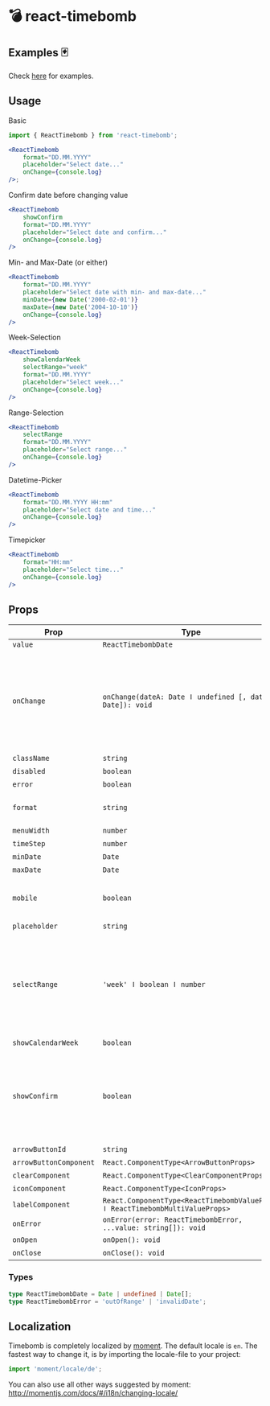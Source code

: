 # 💣 react-timebomb

## Examples 🃏

Check [here](https://rawgit.com/misantronic/react-timebomb/master/examples/dist/index.html) for examples.

## Usage

Basic

```jsx
import { ReactTimebomb } from 'react-timebomb';

<ReactTimebomb
    format="DD.MM.YYYY"
    placeholder="Select date..."
    onChange={console.log}
/>;
```

Confirm date before changing value

```jsx
<ReactTimebomb
    showConfirm
    format="DD.MM.YYYY"
    placeholder="Select date and confirm..."
    onChange={console.log}
/>
```

Min- and Max-Date (or either)

```jsx
<ReactTimebomb
    format="DD.MM.YYYY"
    placeholder="Select date with min- and max-date..."
    minDate={new Date('2000-02-01')}
    maxDate={new Date('2004-10-10')}
    onChange={console.log}
/>
```

Week-Selection

```jsx
<ReactTimebomb
    showCalendarWeek
    selectRange="week"
    format="DD.MM.YYYY"
    placeholder="Select week..."
    onChange={console.log}
/>
```

Range-Selection

```jsx
<ReactTimebomb
    selectRange
    format="DD.MM.YYYY"
    placeholder="Select range..."
    onChange={console.log}
/>
```

Datetime-Picker

```jsx
<ReactTimebomb
    format="DD.MM.YYYY HH:mm"
    placeholder="Select date and time..."
    onChange={console.log}
/>
```

Timepicker

```jsx
<ReactTimebomb
    format="HH:mm"
    placeholder="Select time..."
    onChange={console.log}
/>
```

## Props

| Prop                   | Type                                                                          | optional | default      |                                                                                                    |
| ---------------------- | ----------------------------------------------------------------------------- | :------: | ------------ | -------------------------------------------------------------------------------------------------- |
| `value`                | `ReactTimebombDate`                                                           |          |              |                                                                                                    |
| `onChange`             | `onChange(dateA: Date ǀ undefined [, dateB: Date]): void`                     |          |              | Passes the changed date as first param. When `selectRange` isset, two date-params are passed.      |
| `className`            | `string`                                                                      |    x     |              |                                                                                                    |
| `disabled`             | `boolean`                                                                     |    x     |              |                                                                                                    |
| `error`                | `boolean`                                                                     |    x     |              |                                                                                                    |
| `format`               | `string`                                                                      |    x     | 'YYYY-MM-DD' |                                                                                                    |
| `menuWidth`            | `number`                                                                      |    x     |              |                                                                                                    |
| `timeStep`             | `number`                                                                      |    x     | 1            |                                                                                                    |
| `minDate`              | `Date`                                                                        |    x     |              |                                                                                                    |
| `maxDate`              | `Date`                                                                        |    x     |              |                                                                                                    |
| `mobile`               | `boolean`                                                                     |    x     |              | Display a mobile-optimized menu                                                                    |
| `placeholder`          | `string`                                                                      |    x     |              |                                                                                                    |
| `selectRange`          | `'week' ǀ boolean ǀ number`                                                   |    x     |              | Pass true for free day selection, number for number of days selection or 'week' for week-selection |
| `showCalendarWeek`     | `boolean`                                                                     |    x     |              |                                                                                                    |
| `showConfirm`          | `boolean`                                                                     |    x     |              | Displays a confirm-button. Submits the date when confirming via button or pressing enter.          |
| `arrowButtonId`        | `string`                                                                      |    x     |              |                                                                                                    |
| `arrowButtonComponent` | `React.ComponentType<ArrowButtonProps>`                                       |    x     |              |                                                                                                    |
| `clearComponent`       | `React.ComponentType<ClearComponentProps>`                                    |    x     |              |                                                                                                    |
| `iconComponent`        | `React.ComponentType<IconProps>`                                              |    x     |              |                                                                                                    |
| `labelComponent`       | `React.ComponentType<ReactTimebombValueProps ǀ ReactTimebombMultiValueProps>` |    x     |              |                                                                                                    |
| `onError`              | `onError(error: ReactTimebombError, ...value: string[]): void`                |    x     |              |                                                                                                    |
| `onOpen`               | `onOpen(): void`                                                              |    x     |              |                                                                                                    |
| `onClose`              | `onClose(): void`                                                             |    x     |              |                                                                                                    |

### Types

```ts
type ReactTimebombDate = Date | undefined | Date[];
type ReactTimebombError = 'outOfRange' | 'invalidDate';
```

## Localization

Timebomb is completely localized by [moment](http://momentjs.com/docs/#/i18n/changing-locale/).
The default locale is `en`. The fastest way to change it, is by importing the locale-file to your project:

```js
import 'moment/locale/de';
```

You can also use all other ways suggested by moment:
http://momentjs.com/docs/#/i18n/changing-locale/
